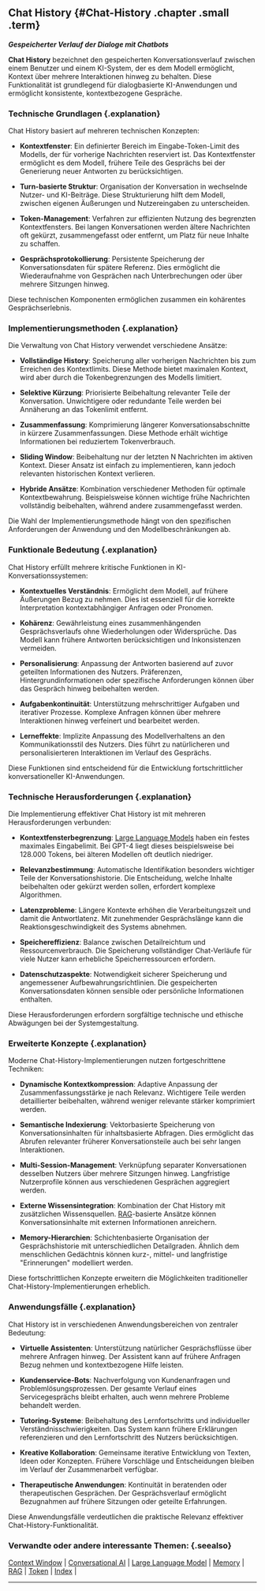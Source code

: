## Chat History {#Chat-History .chapter .small .term}

***Gespeicherter Verlauf der Dialoge mit Chatbots***

**Chat History** bezeichnet den gespeicherten Konversationsverlauf zwischen einem Benutzer und einem KI-System, der es dem Modell ermöglicht, Kontext über mehrere Interaktionen hinweg zu behalten.
Diese Funktionalität ist grundlegend für dialogbasierte KI-Anwendungen und ermöglicht konsistente, kontextbezogene Gespräche.

### Technische Grundlagen {.explanation}

Chat History basiert auf mehreren technischen Konzepten:

- **Kontextfenster**: Ein definierter Bereich im Eingabe-Token-Limit des Modells, der für vorherige Nachrichten reserviert ist.
Das Kontextfenster ermöglicht es dem Modell, frühere Teile des Gesprächs bei der Generierung neuer Antworten zu berücksichtigen.

- **Turn-basierte Struktur**: Organisation der Konversation in wechselnde Nutzer- und KI-Beiträge.
Diese Strukturierung hilft dem Modell, zwischen eigenen Äußerungen und Nutzereingaben zu unterscheiden.

- **Token-Management**: Verfahren zur effizienten Nutzung des begrenzten Kontextfensters.
Bei langen Konversationen werden ältere Nachrichten oft gekürzt, zusammengefasst oder entfernt, um Platz für neue Inhalte zu schaffen.

- **Gesprächsprotokollierung**: Persistente Speicherung der Konversationsdaten für spätere Referenz.
Dies ermöglicht die Wiederaufnahme von Gesprächen nach Unterbrechungen oder über mehrere Sitzungen hinweg.

Diese technischen Komponenten ermöglichen zusammen ein kohärentes Gesprächserlebnis.

### Implementierungsmethoden {.explanation}

Die Verwaltung von Chat History verwendet verschiedene Ansätze:

- **Vollständige History**: Speicherung aller vorherigen Nachrichten bis zum Erreichen des Kontextlimits.
Diese Methode bietet maximalen Kontext, wird aber durch die Tokenbegrenzungen des Modells limitiert.

- **Selektive Kürzung**: Priorisierte Beibehaltung relevanter Teile der Konversation.
Unwichtigere oder redundante Teile werden bei Annäherung an das Tokenlimit entfernt.

- **Zusammenfassung**: Komprimierung längerer Konversationsabschnitte in kürzere Zusammenfassungen.
Diese Methode erhält wichtige Informationen bei reduziertem Tokenverbrauch.

- **Sliding Window**: Beibehaltung nur der letzten N Nachrichten im aktiven Kontext.
Dieser Ansatz ist einfach zu implementieren, kann jedoch relevanten historischen Kontext verlieren.

- **Hybride Ansätze**: Kombination verschiedener Methoden für optimale Kontextbewahrung.
Beispielsweise können wichtige frühe Nachrichten vollständig beibehalten, während andere zusammengefasst werden.

Die Wahl der Implementierungsmethode hängt von den spezifischen Anforderungen der Anwendung und den Modellbeschränkungen ab.

### Funktionale Bedeutung {.explanation}

Chat History erfüllt mehrere kritische Funktionen in KI-Konversationssystemen:

- **Kontextuelles Verständnis**: Ermöglicht dem Modell, auf frühere Äußerungen Bezug zu nehmen.
Dies ist essenziell für die korrekte Interpretation kontextabhängiger Anfragen oder Pronomen.

- **Kohärenz**: Gewährleistung eines zusammenhängenden Gesprächsverlaufs ohne Wiederholungen oder Widersprüche.
Das Modell kann frühere Antworten berücksichtigen und Inkonsistenzen vermeiden.

- **Personalisierung**: Anpassung der Antworten basierend auf zuvor geteilten Informationen des Nutzers.
Präferenzen, Hintergrundinformationen oder spezifische Anforderungen können über das Gespräch hinweg beibehalten werden.

- **Aufgabenkontinuität**: Unterstützung mehrschrittiger Aufgaben und iterativer Prozesse.
Komplexe Anfragen können über mehrere Interaktionen hinweg verfeinert und bearbeitet werden.

- **Lerneffekte**: Implizite Anpassung des Modellverhaltens an den Kommunikationsstil des Nutzers.
Dies führt zu natürlicheren und personalisierteren Interaktionen im Verlauf des Gesprächs.

Diese Funktionen sind entscheidend für die Entwicklung fortschrittlicher konversationeller KI-Anwendungen.

### Technische Herausforderungen {.explanation}

Die Implementierung effektiver Chat History ist mit mehreren Herausforderungen verbunden:

- **Kontextfensterbegrenzung**: [Large Language Models](#Large-Language-Model) haben ein festes maximales Eingabelimit.
Bei GPT-4 liegt dieses beispielsweise bei 128.000 Tokens, bei älteren Modellen oft deutlich niedriger.

- **Relevanzbestimmung**: Automatische Identifikation besonders wichtiger Teile der Konversationshistorie.
Die Entscheidung, welche Inhalte beibehalten oder gekürzt werden sollen, erfordert komplexe Algorithmen.

- **Latenzprobleme**: Längere Kontexte erhöhen die Verarbeitungszeit und damit die Antwortlatenz.
Mit zunehmender Gesprächslänge kann die Reaktionsgeschwindigkeit des Systems abnehmen.

- **Speichereffizienz**: Balance zwischen Detailreichtum und Ressourcenverbrauch.
Die Speicherung vollständiger Chat-Verläufe für viele Nutzer kann erhebliche Speicherressourcen erfordern.

- **Datenschutzaspekte**: Notwendigkeit sicherer Speicherung und angemessener Aufbewahrungsrichtlinien.
Die gespeicherten Konversationsdaten können sensible oder persönliche Informationen enthalten.

Diese Herausforderungen erfordern sorgfältige technische und ethische Abwägungen bei der Systemgestaltung.

### Erweiterte Konzepte {.explanation}

Moderne Chat-History-Implementierungen nutzen fortgeschrittene Techniken:

- **Dynamische Kontextkompression**: Adaptive Anpassung der Zusammenfassungsstärke je nach Relevanz.
Wichtigere Teile werden detaillierter beibehalten, während weniger relevante stärker komprimiert werden.

- **Semantische Indexierung**: Vektorbasierte Speicherung von Konversationsinhalten für inhaltsbasierte Abfragen.
Dies ermöglicht das Abrufen relevanter früherer Konversationsteile auch bei sehr langen Interaktionen.

- **Multi-Session-Management**: Verknüpfung separater Konversationen desselben Nutzers über mehrere Sitzungen hinweg.
Langfristige Nutzerprofile können aus verschiedenen Gesprächen aggregiert werden.

- **Externe Wissensintegration**: Kombination der Chat History mit zusätzlichen Wissensquellen.
[RAG](#RAG)-basierte Ansätze können Konversationsinhalte mit externen Informationen anreichern.

- **Memory-Hierarchien**: Schichtenbasierte Organisation der Gesprächshistorie mit unterschiedlichen Detailgraden.
Ähnlich dem menschlichen Gedächtnis können kurz-, mittel- und langfristige "Erinnerungen" modelliert werden.

Diese fortschrittlichen Konzepte erweitern die Möglichkeiten traditioneller Chat-History-Implementierungen erheblich.

### Anwendungsfälle {.explanation}

Chat History ist in verschiedenen Anwendungsbereichen von zentraler Bedeutung:

- **Virtuelle Assistenten**: Unterstützung natürlicher Gesprächsflüsse über mehrere Anfragen hinweg.
Der Assistent kann auf frühere Anfragen Bezug nehmen und kontextbezogene Hilfe leisten.

- **Kundenservice-Bots**: Nachverfolgung von Kundenanfragen und Problemlösungsprozessen.
Der gesamte Verlauf eines Servicegesprächs bleibt erhalten, auch wenn mehrere Probleme behandelt werden.

- **Tutoring-Systeme**: Beibehaltung des Lernfortschritts und individueller Verständnisschwierigkeiten.
Das System kann frühere Erklärungen referenzieren und den Lernfortschritt des Nutzers berücksichtigen.

- **Kreative Kollaboration**: Gemeinsame iterative Entwicklung von Texten, Ideen oder Konzepten.
Frühere Vorschläge und Entscheidungen bleiben im Verlauf der Zusammenarbeit verfügbar.

- **Therapeutische Anwendungen**: Kontinuität in beratenden oder therapeutischen Gesprächen.
Der Gesprächsverlauf ermöglicht Bezugnahmen auf frühere Sitzungen oder geteilte Erfahrungen.

Diese Anwendungsfälle verdeutlichen die praktische Relevanz effektiver Chat-History-Funktionalität.

### Verwandte oder andere interessante Themen: {.seealso}

[Context Window](#Context-Window) |
[Conversational AI](#Conversational-AI) |
[Large Language Model](#Large-Language-Model) |
[Memory](#Memory) |
[RAG](#RAG) |
[Token](#Token) |
[Index](#Index) |

----


